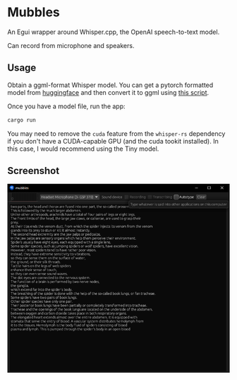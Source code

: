 # Mubbles

An Egui wrapper around Whisper.cpp, the OpenAI speech-to-text model.

Can record from microphone and speakers.

## Usage

Obtain a ggml-format Whisper model. You can get a pytorch formatted model from [huggingface](https://huggingface.co/openai/whisper-base) and then convert it to ggml using [this script](https://github.com/ggerganov/whisper.cpp/blob/master/models/convert-pt-to-ggml.py).

Once you have a model file, run the app:

```sh
cargo run
```

You may need to remove the `cuda` feature from the `whisper-rs` dependency if you don't have a CUDA-capable GPU (and the cuda tookit installed). In this case, I would recommend using the Tiny model.

## Screenshot

![mubbles screenshot.png](./doc/mubbles-screenshot.png) 

